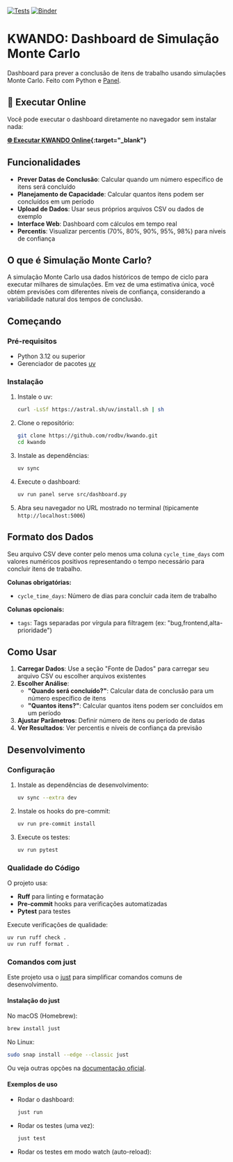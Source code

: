 [![Tests](https://github.com/rodbv/kwando/actions/workflows/test.yml/badge.svg)](https://github.com/rodbv/kwando/actions/workflows/test.yml)
<a href="https://mybinder.org/v2/gh/rodbv/kwando/main?urlpath=proxy/8888/dashboard" target="_blank">
  <img src="https://mybinder.org/badge_logo.svg" alt="Binder"/>
</a>

# KWANDO: Dashboard de Simulação Monte Carlo

Dashboard para prever a conclusão de itens de trabalho usando simulações Monte Carlo. Feito com Python e [Panel](https://panel.holoviz.org/).

## 🚀 Executar Online

Você pode executar o dashboard diretamente no navegador sem instalar nada:

**[🌐 Executar KWANDO Online](https://mybinder.org/v2/gh/rodbv/kwando/main?urlpath=proxy/8888/dashboard){:target="_blank"}**

## Funcionalidades

- **Prever Datas de Conclusão**: Calcular quando um número específico de itens será concluído
- **Planejamento de Capacidade**: Calcular quantos itens podem ser concluídos em um período
- **Upload de Dados**: Usar seus próprios arquivos CSV ou dados de exemplo
- **Interface Web**: Dashboard com cálculos em tempo real
- **Percentis**: Visualizar percentis (70%, 80%, 90%, 95%, 98%) para níveis de confiança

## O que é Simulação Monte Carlo?

A simulação Monte Carlo usa dados históricos de tempo de ciclo para executar milhares de simulações. Em vez de uma estimativa única, você obtém previsões com diferentes níveis de confiança, considerando a variabilidade natural dos tempos de conclusão.

## Começando

### Pré-requisitos

- Python 3.12 ou superior
- Gerenciador de pacotes [uv](https://docs.astral.sh/uv/getting-started/installation/)

### Instalação

1. Instale o uv:
   ```sh
   curl -LsSf https://astral.sh/uv/install.sh | sh
   ```

2. Clone o repositório:
   ```sh
   git clone https://github.com/rodbv/kwando.git
   cd kwando
   ```

3. Instale as dependências:
   ```sh
   uv sync
   ```

4. Execute o dashboard:
   ```sh
   uv run panel serve src/dashboard.py
   ```

5. Abra seu navegador no URL mostrado no terminal (tipicamente `http://localhost:5006`)

## Formato dos Dados

Seu arquivo CSV deve conter pelo menos uma coluna `cycle_time_days` com valores numéricos positivos representando o tempo necessário para concluir itens de trabalho.

**Colunas obrigatórias:**
- `cycle_time_days`: Número de dias para concluir cada item de trabalho

**Colunas opcionais:**
- `tags`: Tags separadas por vírgula para filtragem (ex: "bug,frontend,alta-prioridade")

## Como Usar

1. **Carregar Dados**: Use a seção "Fonte de Dados" para carregar seu arquivo CSV ou escolher arquivos existentes
2. **Escolher Análise**:
   - **"Quando será concluído?"**: Calcular data de conclusão para um número específico de itens
   - **"Quantos itens?"**: Calcular quantos itens podem ser concluídos em um período
3. **Ajustar Parâmetros**: Definir número de itens ou período de datas
4. **Ver Resultados**: Ver percentis e níveis de confiança da previsão

## Desenvolvimento

### Configuração

1. Instale as dependências de desenvolvimento:
   ```sh
   uv sync --extra dev
   ```

2. Instale os hooks do pre-commit:
   ```sh
   uv run pre-commit install
   ```

3. Execute os testes:
   ```sh
   uv run pytest
   ```

### Qualidade do Código

O projeto usa:
- **Ruff** para linting e formatação
- **Pre-commit** hooks para verificações automatizadas
- **Pytest** para testes

Execute verificações de qualidade:
```sh
uv run ruff check .
uv run ruff format .
```

### Comandos com just

Este projeto usa o [just](https://github.com/casey/just) para simplificar comandos comuns de desenvolvimento.

#### Instalação do just

No macOS (Homebrew):
```sh
brew install just
```
No Linux:
```sh
sudo snap install --edge --classic just
```
Ou veja outras opções na [documentação oficial](https://github.com/casey/just#installation).

#### Exemplos de uso

- Rodar o dashboard:
  ```sh
  just run
  ```
- Rodar os testes (uma vez):
  ```sh
  just test
  ```
- Rodar os testes em modo watch (auto-reload):
  ```
